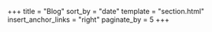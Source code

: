 +++
title = "Blog"
sort_by = "date"
template = "section.html"
insert_anchor_links = "right"
paginate_by = 5
+++

